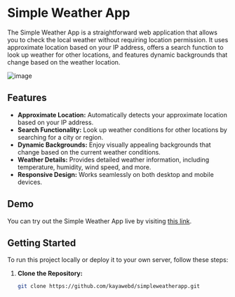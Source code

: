 # Simple Weather App

The Simple Weather App is a straightforward web application that allows you to check the local weather without requiring location permission. It uses approximate location based on your IP address, offers a search function to look up weather for other locations, and features dynamic backgrounds that change based on the weather location.

![image](https://github.com/kayawebd/simpleweatherapp/assets/109594228/9422440e-e839-4bc0-9f3a-ef01bac86b6f)


## Features

- **Approximate Location:** Automatically detects your approximate location based on your IP address.
- **Search Functionality:** Look up weather conditions for other locations by searching for a city or region.
- **Dynamic Backgrounds:** Enjoy visually appealing backgrounds that change based on the current weather conditions.
- **Weather Details:** Provides detailed weather information, including temperature, humidity, wind speed, and more.
- **Responsive Design:** Works seamlessly on both desktop and mobile devices.

## Demo

You can try out the Simple Weather App live by visiting [this link](http://kayawebdesign.com/weather/).

## Getting Started

To run this project locally or deploy it to your own server, follow these steps:

1. **Clone the Repository:**

   ```bash
   git clone https://github.com/kayawebd/simpleweatherapp.git
